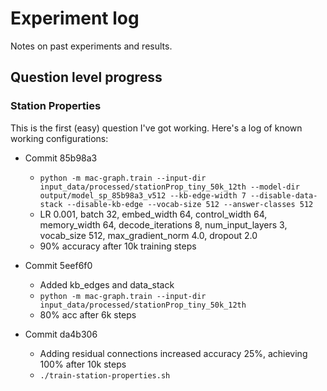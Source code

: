 # Experiment log

Notes on past experiments and results.


## Question level progress

### Station Properties

This is the first (easy) question I've got working. Here's a log of known working configurations:

- Commit <kb>85b98a3</kb>
	- `python -m mac-graph.train --input-dir input_data/processed/stationProp_tiny_50k_12th --model-dir output/model_sp_85b98a3_v512 --kb-edge-width 7 --disable-data-stack --disable-kb-edge --vocab-size 512 --answer-classes 512`
	-  LR 0.001, batch 32, embed_width 64, control_width 64, memory_width 64, decode_iterations 8, num_input_layers 3, vocab_size 512, max_gradient_norm 4.0, dropout 2.0
	- 90% accuracy after 10k training steps

- Commit <kb>5eef6f0</kb>
	- Added kb_edges and data_stack
	- `python -m mac-graph.train --input-dir input_data/processed/stationProp_tiny_50k_12th`
	- 80% acc after 6k steps


- Commit <kb>da4b306</kb>
	- Adding residual connections increased accuracy 25%, achieving 100% after 10k steps
	- `./train-station-properties.sh`